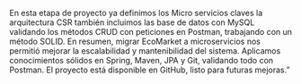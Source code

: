 En esta etapa de proyecto ya definimos los Micro servicios claves la arquitectura CSR también incluimos las base de datos con MySQL validando los métodos CRUD con peticiones en Postman, trabajando con un método SOLID.
En resumen, migrar EcoMarket a microservicios nos permitió mejorar la escalabilidad y mantenibilidad del sistema. Aplicamos conocimientos sólidos en Spring, Maven, JPA y Git, validando todo con Postman. El proyecto está disponible en GitHub, listo para futuras mejoras.”
